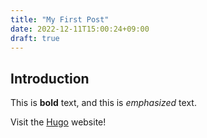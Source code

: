 ```yaml
---
title: "My First Post"
date: 2022-12-11T15:00:24+09:00
draft: true
---
```


## Introduction

This is **bold** text, and this is *emphasized* text.

Visit the [Hugo](https://gohugo.io) website!